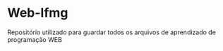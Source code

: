 # Web-Ifmg
<p>Repositório utilizado para guardar todos os arquivos de aprendizado de programação WEB</p>
